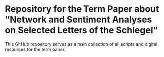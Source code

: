 # Repository for the Term Paper about "Network and Sentiment Analyses on Selected Letters of the Schlegel"

This GitHub repository serves as a main collection of all scripts and digital resources for the term paper.